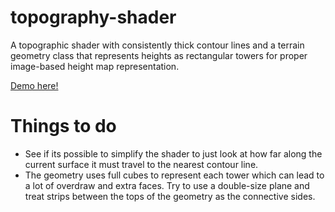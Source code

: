 # topography-shader

A topographic shader with consistently thick contour lines and a terrain geometry class that represents heights as rectangular towers for proper image-based height map representation.

[Demo here!](https://gkjohnson.github.io/threejs-sandbox/topography-shader/)

# Things to do
- See if its possible to simplify the shader to just look at how far along the current surface it must travel to the nearest contour line.
- The geometry uses full cubes to represent each tower which can lead to a lot of overdraw and extra faces. Try to use a double-size plane and treat strips between the tops of the geometry as the connective sides.
